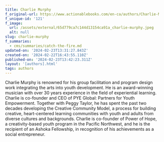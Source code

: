 ```yaml
---
title: Charlie Murphy
f_original-url: https://www.actionablebooks.com/en-ca/authors/Charlie-Murphy/
f_unique-id: '121'
f_image:
  url: /assets/external/65d779ca7c144d13154ca91a_charlie-murphy.jpeg
  alt: null
slug: charlie-murphy
f_summaries:
  - cms/summaries/catch-the-fire.md
updated-on: '2024-02-23T13:31:27.843Z'
created-on: '2024-02-22T16:43:55.110Z'
published-on: '2024-02-23T13:42:23.311Z'
layout: '[authors].html'
tags: authors
---
```


Charlie Murphy is renowned for his group facilitation and program design work integrating the arts into youth development. He is an award-winning musician with over 30 years experience in the field of experiential learning. Charlie is co-founder and CEO of PYE Global: Partners for Youth Empowerment. Together with Peggy Taylor, he has spent the past two decades developing the Creative Community Model, a process for building creative, heart-centered learning communities with youth and adults from diverse cultures and backgrounds. Charlie is co-founder of Power of Hope, a creativity-based youth program in the Pacific Northwest, and he is the recipient of an Ashoka Fellowship, in recognition of his achievements as a social entrepreneur.
